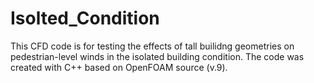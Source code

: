 # Isolted_Condition
This CFD code is for testing the effects of tall builidng geometries on pedestrian-level winds in the isolated building condition. The code was created with C++ based on OpenFOAM source (v.9).
